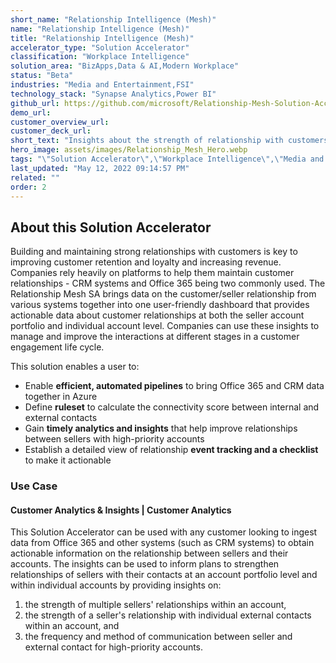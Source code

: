 ```yaml
---
short_name: "Relationship Intelligence (Mesh)"
name: "Relationship Intelligence (Mesh)"
title: "Relationship Intelligence (Mesh)"
accelerator_type: "Solution Accelerator"
classification: "Workplace Intelligence"
solution_area: "BizApps,Data & AI,Modern Workplace"
status: "Beta"
industries: "Media and Entertainment,FSI"
technology_stack: "Synapse Analytics,Power BI"
github_url: https://github.com/microsoft/Relationship-Mesh-Solution-Accelerator-with-MGDC-and-Azure-Synapse-Analytics
demo_url: 
customer_overview_url: 
customer_deck_url: 
short_text: "Insights about the strength of relationship with customers and their key contacts."
hero_image: assets/images/Relationship_Mesh_Hero.webp
tags: "\"Solution Accelerator\",\"Workplace Intelligence\",\"Media and Entertainment\",\"FSI\",\"Synapse Analytics\",\"Power BI\",\"BizApps\",\"Data & AI\",\"Modern Workplace\",\"Beta\""
last_updated: "May 12, 2022 09:14:57 PM"
related: ""
order: 2
---
```

## About this Solution Accelerator

Building and maintaining strong relationships with customers is key to improving customer retention and loyalty and increasing revenue.  Companies rely heavily on platforms to help them maintain customer relationships - CRM systems and Office 365 being two commonly used.  The Relationship Mesh SA brings data on the customer/seller relationship from various systems together into one user-friendly dashboard that provides actionable data about customer relationships at both the seller account portfolio and individual account level.  Companies can use these insights to manage and improve the interactions at different stages in a customer engagement life cycle.

This solution enables a user to:

* Enable **efficient, automated pipelines** to bring Office 365 and CRM data together in Azure
* Define **ruleset** to calculate the connectivity score between internal and external contacts
* Gain **timely analytics and insights** that help improve relationships between sellers with high-priority accounts
* Establish a detailed view of relationship **event tracking and a checklist** to make it actionable

### Use Case

#### Customer Analytics & Insights | Customer Analytics

This Solution Accelerator can be used with any customer looking to ingest data from Office 365 and other systems (such as CRM systems) to obtain actionable information on the relationship between sellers and their accounts.  The insights can be used to inform plans to strengthen relationships of sellers with their contacts at an account portfolio level and within individual accounts by providing insights on:

1. the strength of multiple sellers' relationships within an account,
2. the strength of a seller's relationship with individual external contacts within an account, and
3. the frequency and method of communication between seller and external contact for high-priority accounts.
